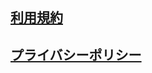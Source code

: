 ## [利用規約](https://b10creation.github.io/self-analysis/termsOfService/index)

## [プライバシーポリシー](https://b10creation.github.io/self-analysis/privacyPolicy/index)
